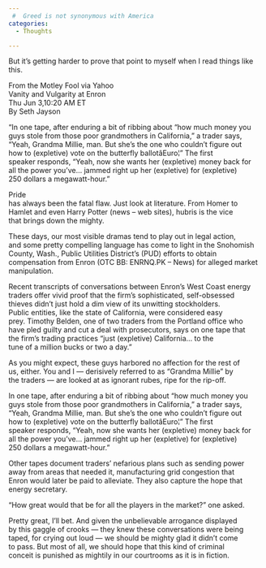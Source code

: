 ```yaml
---
 #  Greed is not synonymous with America
categories:
  - Thoughts

---
```

But it&#8217;s getting harder to prove that point to myself when I read things like this.

From the Motley Fool via Yahoo  
Vanity and Vulgarity at Enron  
Thu Jun 3,10:20 AM ET  
By Seth Jayson 

&#8220;In one tape, after enduring a bit of ribbing about &#8220;how much money you  
guys stole from those poor grandmothers in California,&#8221; a trader says,  
&#8220;Yeah, Grandma Millie, man. But she&#8217;s the one who couldn&#8217;t figure out  
how to (expletive) vote on the butterfly ballotâEuro¦&#8221; The first  
speaker responds, &#8220;Yeah, now she wants her (expletive) money back for  
all the power you&#8217;ve&#8230; jammed right up her (expletive) for (expletive)  
250 dollars a megawatt-hour.&#8221; 

Pride  
has always been the fatal flaw. Just look at literature. From Homer to  
Hamlet and even Harry Potter (news &#8211; web sites), hubris is the vice  
that brings down the mighty. 

These days, our most visible dramas tend to play out in legal action,  
and some pretty compelling language has come to light in the Snohomish  
County, Wash., Public Utilities District&#8217;s (PUD) efforts to obtain  
compensation from Enron (OTC BB: ENRNQ.PK &#8211; News) for alleged market  
manipulation. 

Recent transcripts of conversations between Enron&#8217;s West Coast energy  
traders offer vivid proof that the firm&#8217;s sophisticated, self-obsessed  
thieves didn&#8217;t just hold a dim view of its unwitting stockholders.  
Public entities, like the state of California, were considered easy  
prey. Timothy Belden, one of two traders from the Portland office who  
have pled guilty and cut a deal with prosecutors, says on one tape that  
the firm&#8217;s trading practices &#8220;just (expletive) California&#8230; to the  
tune of a million bucks or two a day.&#8221; 

As you might expect, these guys harbored no affection for the rest of  
us, either. You and I &#8212; derisively referred to as &#8220;Grandma Millie&#8221; by  
the traders &#8212; are looked at as ignorant rubes, ripe for the rip-off. 

In one tape, after enduring a bit of ribbing about &#8220;how much money you  
guys stole from those poor grandmothers in California,&#8221; a trader says,  
&#8220;Yeah, Grandma Millie, man. But she&#8217;s the one who couldn&#8217;t figure out  
how to (expletive) vote on the butterfly ballotâEuro¦&#8221; The first  
speaker responds, &#8220;Yeah, now she wants her (expletive) money back for  
all the power you&#8217;ve&#8230; jammed right up her (expletive) for (expletive)  
250 dollars a megawatt-hour.&#8221; 

Other tapes document traders&#8217; nefarious plans such as sending power  
away from areas that needed it, manufacturing grid congestion that  
Enron would later be paid to alleviate. They also capture the hope that  
energy secretary. 

&#8220;How great would that be for all the players in the market?&#8221; one asked. 

Pretty great, I&#8217;ll bet. And given the unbelievable arrogance displayed  
by this gaggle of crooks &#8212; they knew these conversations were being  
taped, for crying out loud &#8212; we should be mighty glad it didn&#8217;t come  
to pass. But most of all, we should hope that this kind of criminal  
conceit is punished as mightily in our courtrooms as it is in fiction.